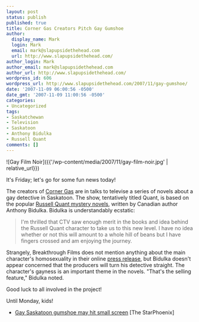 ```yaml
---
layout: post
status: publish
published: true
title: Corner Gas Creators Pitch Gay Gumshoe
author:
  display_name: Mark
  login: Mark
  email: mark@slapupsidethehead.com
  url: http://www.slapupsidethehead.com/
author_login: Mark
author_email: mark@slapupsidethehead.com
author_url: http://www.slapupsidethehead.com/
wordpress_id: 606
wordpress_url: http://www.slapupsidethehead.com/2007/11/gay-gumshoe/
date: '2007-11-09 06:00:56 -0500'
date_gmt: '2007-11-09 11:00:56 -0500'
categories:
- Uncategorized
tags:
- Saskatchewan
- Television
- Saskatoon
- Anthony Bidulka
- Russell Quant
comments: []
---
```

![Gay Film Noir]({{'/wp-content/media/2007/11/gay-film-noir.jpg' | relative_url}})

It's Friday; let's go for some fun news today!

The creators of [Corner Gas](http://www.cornergas.com/ "Seems popular. I really ought to watch it one day.") are in talks to televise a series of novels about a gay detective in Saskatoon. The show, tentatively titled Quant, is based on the popular [Russell Quant mystery novels](http://www.amazon.ca/exec/obidos/search-handle-url/search-type=ss&index=books-ca&field-author=Anthony%20Bidulka "Haven't read a one."), written by Canadian author Anthony Bidulka. Bidulka is understandably ecstatic:

> I'm thrilled that CTV saw enough merit in the books and idea behind the Russell Quant character to take us to this new level. I have no idea whether or not this will amount to a whole hill of beans but I have fingers crossed and am enjoying the journey.

Strangely, Breakthrough Films does not mention anything about the main character's homosexuality in their online [press release](http://www.breakthroughfilms.com/production_press_details.asp?prid=59 "Not a big selling point, perhaps?"), but Bidulka doesn't appear concerned that the producers will turn his detective straight. The character's gayness is an important theme in the novels. "That's the selling feature," Bidulka noted.

Good luck to all involved in the project!

Until Monday, kids!

- [Gay Saskatoon gumshoe may hit small screen](http://www.canada.com/saskatoonstarphoenix/news/lifestyle/story.html?id=7ae250e5-97cc-4e88-b2d5-38c1dd19d394&p=1) [The StarPhoenix]
